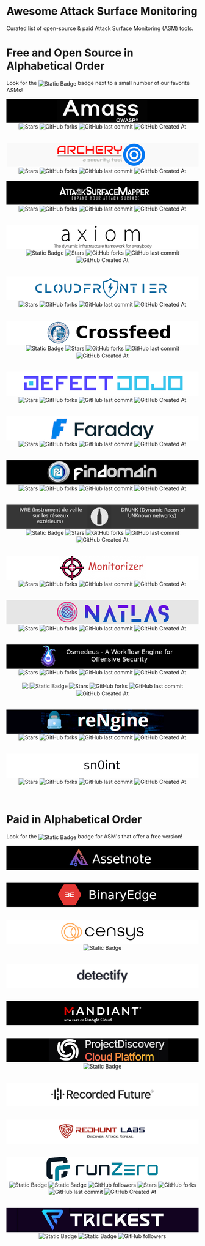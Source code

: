 # Awesome Attack Surface Monitoring
Curated list of open-source &amp; paid Attack Surface Monitoring (ASM) tools.

Free and Open Source in Alphabetical Order
=================

Look for the <img alt="Static Badge" src="https://img.shields.io/badge/Editor's%20Choice-Yes!-green" style="display: inline-block; vertical-align: middle;"> badge next to a small number of our favorite ASMs!
<br>

<div align="center">
<a href="https://github.com/owasp-amass/amass" target="_blank">
<img src="https://raw.githubusercontent.com/0xtavian/awesome-attack-surface-monitoring/main/screenshots/amass.png" style="display: inline-block; vertical-align: middle;"/>
</a>
<a href="https://github.com/owasp-amass/amass" target="_blank"><img alt="Stars" src="https://img.shields.io/github/stars/owasp-amass/amass" style="display: inline-block; vertical-align: middle;"></a>
<a href="https://github.com/owasp-amass/amass" target="_blank"><img alt="GitHub forks" src="https://img.shields.io/github/forks/owasp-amass/amass" style="display: inline-block; vertical-align: middle;"></a>
<a href="https://github.com/owasp-amass/amass" target="_blank"><img alt="GitHub last commit" src="https://img.shields.io/github/last-commit/owasp-amass/amass" style="display: inline-block; vertical-align: middle;"></a>
<a href="https://github.com/owasp-amass/amass" target="_blank"><img alt="GitHub Created At" src="https://img.shields.io/github/created-at/owasp-amass/amass" style="display: inline-block; vertical-align: middle;"></a>
</div>
<br>
<br>

<div align="center">
<a href="https://github.com/archerysec/archerysec" target="_blank">
<img src="https://raw.githubusercontent.com/0xtavian/awesome-attack-surface-monitoring/main/screenshots/archerysec.png" style="display: inline-block; vertical-align: middle;"/>
</a>
<a href="https://github.com/archerysec/archerysec" target="_blank"><img alt="Stars" src="https://img.shields.io/github/stars/archerysec/archerysec" style="display: inline-block; vertical-align: middle;"></a>
<a href="https://github.com/archerysec/archerysec" target="_blank"><img alt="GitHub forks" src="https://img.shields.io/github/forks/archerysec/archerysec" style="display: inline-block; vertical-align: middle;"></a>
<a href="https://github.com/archerysec/archerysec" target="_blank"><img alt="GitHub last commit" src="https://img.shields.io/github/last-commit/archerysec/archerysec" style="display: inline-block; vertical-align: middle;"></a>
<a href="https://github.com/archerysec/archerysec" target="_blank"><img alt="GitHub Created At" src="https://img.shields.io/github/created-at/archerysec/archerysec" style="display: inline-block; vertical-align: middle;"></a>
</div>
<br>

<div align="center">
<a href="https://github.com/superhedgy/AttackSurfaceMapper" target="_blank">
<img src="https://raw.githubusercontent.com/0xtavian/awesome-attack-surface-monitoring/main/screenshots/AttackSurfaceMapper.png" style="display: inline-block; vertical-align: middle;"/>
</a>
<a href="https://github.com/superhedgy/AttackSurfaceMapper" target="_blank"><img alt="Stars" src="https://img.shields.io/github/stars/superhedgy/AttackSurfaceMapper" style="display: inline-block; vertical-align: middle;"></a>
<a href="https://github.com/superhedgy/AttackSurfaceMapper" target="_blank"><img alt="GitHub forks" src="https://img.shields.io/github/forks/superhedgy/AttackSurfaceMapper" style="display: inline-block; vertical-align: middle;"></a>
<a href="https://github.com/superhedgy/AttackSurfaceMapper" target="_blank"><img alt="GitHub last commit" src="https://img.shields.io/github/last-commit/superhedgy/AttackSurfaceMapper" style="display: inline-block; vertical-align: middle;"></a>
<a href="https://github.com/superhedgy/AttackSurfaceMapper" target="_blank"><img alt="GitHub Created At" src="https://img.shields.io/github/created-at/superhedgy/AttackSurfaceMapper" style="display: inline-block; vertical-align: middle;"></a>
</div>
<br>
<br>

<div align="center">
<a href="https://github.com/pry0cc/axiom" target="_blank">
<img src="https://raw.githubusercontent.com/0xtavian/awesome-attack-surface-monitoring/main/screenshots/axiom.png" style="display: inline-block; vertical-align: middle;"/>
</a>
<a href="https://github.com/pry0cc/axiom" target="_blank"><img alt="Static Badge" src="https://img.shields.io/badge/Editor's%20Choice-Yes!-green" style="display: inline-block; vertical-align: middle;"></a>
<a href="https://github.com/pry0cc/axiom" target="_blank"><img alt="Stars" src="https://img.shields.io/github/stars/pry0cc/axiom" style="display: inline-block; vertical-align: middle;"></a>
<a href="https://github.com/pry0cc/axiom" target="_blank"><img alt="GitHub forks" src="https://img.shields.io/github/forks/pry0cc/axiom" style="display: inline-block; vertical-align: middle;"></a>
<a href="https://github.com/pry0cc/axiom" target="_blank"><img alt="GitHub last commit" src="https://img.shields.io/github/last-commit/pry0cc/axiom" style="display: inline-block; vertical-align: middle;"></a>
<a href="https://github.com/pry0cc/axiom" target="_blank"><img alt="GitHub Created At" src="https://img.shields.io/github/created-at/pry0cc/axiom" style="display: inline-block; vertical-align: middle;"></a>
</div>
<br>
<br>

<div align="center">
<a href="https://github.com/riskprofiler/CloudFrontier" target="_blank">
<img src="https://raw.githubusercontent.com/0xtavian/awesome-attack-surface-monitoring/main/screenshots/CloudFrontier.png" style="display: inline-block; vertical-align: middle;"/>
</a>
<a href="https://github.com/riskprofiler/CloudFrontier" target="_blank"><img alt="Stars" src="https://img.shields.io/github/stars/riskprofiler/CloudFrontier" style="display: inline-block; vertical-align: middle;"></a>
<a href="https://github.com/riskprofiler/CloudFrontier" target="_blank"><img alt="GitHub forks" src="https://img.shields.io/github/forks/riskprofiler/CloudFrontier" style="display: inline-block; vertical-align: middle;"></a>
<a href="https://github.com/riskprofiler/CloudFrontier" target="_blank"><img alt="GitHub last commit" src="https://img.shields.io/github/last-commit/riskprofiler/CloudFrontier" style="display: inline-block; vertical-align: middle;"></a>
<a href="https://github.com/riskprofiler/CloudFrontier" target="_blank"><img alt="GitHub Created At" src="https://img.shields.io/github/created-at/riskprofiler/CloudFrontier" style="display: inline-block; vertical-align: middle;"></a>
</div>
<br>
<br>

<div align="center">
<a href="https://github.com/cisagov/crossfeed" target="_blank">
<img src="https://raw.githubusercontent.com/0xtavian/awesome-attack-surface-monitoring/main/screenshots/crossfeed.png" style="display: inline-block; vertical-align: middle;"/>
</a>
<a href="https://github.com/cisagov/crossfeed" target="_blank"><img alt="Static Badge" src="https://img.shields.io/badge/Editor's%20Choice-Yes!-green" style="display: inline-block; vertical-align: middle;"></a>
<a href="https://github.com/cisagov/crossfeed" target="_blank"><img alt="Stars" src="https://img.shields.io/github/stars/cisagov/crossfeed" style="display: inline-block; vertical-align: middle;"></a>
<a href="https://github.com/cisagov/crossfeed" target="_blank"><img alt="GitHub forks" src="https://img.shields.io/github/forks/cisagov/crossfeed" style="display: inline-block; vertical-align: middle;"></a>
<a href="https://github.com/cisagov/crossfeed" target="_blank"><img alt="GitHub last commit" src="https://img.shields.io/github/last-commit/cisagov/crossfeed" style="display: inline-block; vertical-align: middle;"></a>
<a href="https://github.com/cisagov/crossfeed" target="_blank"><img alt="GitHub Created At" src="https://img.shields.io/github/created-at/cisagov/crossfeed" style="display: inline-block; vertical-align: middle;"></a>
</div>
<br>
<br>

<div align="center">
<a href="https://github.com/DefectDojo/django-DefectDojo" target="_blank">
<img src="https://raw.githubusercontent.com/0xtavian/awesome-attack-surface-monitoring/main/screenshots/django-DefectDojo.png" style="display: inline-block; vertical-align: middle;"/>
</a>
<a href="https://github.com/DefectDojo/django-DefectDojo" target="_blank"><img alt="Stars" src="https://img.shields.io/github/stars/DefectDojo/django-DefectDojo" style="display: inline-block; vertical-align: middle;"></a>
<a href="https://github.com/DefectDojo/django-DefectDojo" target="_blank"><img alt="GitHub forks" src="https://img.shields.io/github/forks/DefectDojo/django-DefectDojo" style="display: inline-block; vertical-align: middle;"></a>
<a href="https://github.com/DefectDojo/django-DefectDojo" target="_blank"><img alt="GitHub last commit" src="https://img.shields.io/github/last-commit/DefectDojo/django-DefectDojo" style="display: inline-block; vertical-align: middle;"></a>
<a href="https://github.com/DefectDojo/django-DefectDojo" target="_blank"><img alt="GitHub Created At" src="https://img.shields.io/github/created-at/DefectDojo/django-DefectDojo" style="display: inline-block; vertical-align: middle;"></a>
</div>
<br>
<br>

<div align="center">
<a href="https://github.com/infobyte/faraday" target="_blank">
<img src="https://raw.githubusercontent.com/0xtavian/awesome-attack-surface-monitoring/main/screenshots/faraday.png" style="display: inline-block; vertical-align: middle;"/>
</a>
<a href="https://github.com/infobyte/faraday" target="_blank"><img alt="Stars" src="https://img.shields.io/github/stars/infobyte/faraday" style="display: inline-block; vertical-align: middle;"></a>
<a href="https://github.com/infobyte/faraday" target="_blank"><img alt="GitHub forks" src="https://img.shields.io/github/forks/infobyte/faraday" style="display: inline-block; vertical-align: middle;"></a>
<a href="https://github.com/infobyte/faraday" target="_blank"><img alt="GitHub last commit" src="https://img.shields.io/github/last-commit/infobyte/faraday" style="display: inline-block; vertical-align: middle;"></a>
<a href="https://github.com/infobyte/faraday" target="_blank"><img alt="GitHub Created At" src="https://img.shields.io/github/created-at/infobyte/faraday" style="display: inline-block; vertical-align: middle;"></a>
</div>
<br>
<br>

<div align="center">
<a href="https://github.com/Findomain/Findomain" target="_blank">
<img src="https://raw.githubusercontent.com/0xtavian/awesome-attack-surface-monitoring/main/screenshots/Findomain.png" style="display: inline-block; vertical-align: middle;"/>
</a>
<a href="https://github.com/Findomain/Findomain" target="_blank"><img alt="Stars" src="https://img.shields.io/github/stars/Findomain/Findomain" style="display: inline-block; vertical-align: middle;"></a>
<a href="https://github.com/Findomain/Findomain" target="_blank"><img alt="GitHub forks" src="https://img.shields.io/github/forks/Findomain/Findomain" style="display: inline-block; vertical-align: middle;"></a>
<a href="https://github.com/Findomain/Findomain" target="_blank"><img alt="GitHub last commit" src="https://img.shields.io/github/last-commit/Findomain/Findomain" style="display: inline-block; vertical-align: middle;"></a>
<a href="https://github.com/Findomain/Findomain" target="_blank"><img alt="GitHub Created At" src="https://img.shields.io/github/created-at/Findomain/Findomain" style="display: inline-block; vertical-align: middle;"></a>
</div>
<br>
<br>

<div align="center">
<a href="https://github.com/cea-sec/ivre" target="_blank">
<img src="https://raw.githubusercontent.com/0xtavian/awesome-attack-surface-monitoring/main/screenshots/ivre.png" style="display: inline-block; vertical-align: middle;"/>
</a>
<a href="https://github.com/cea-sec/ivre" target="_blank"><img alt="Static Badge" src="https://img.shields.io/badge/Editor's%20Choice-Yes!-green" style="display: inline-block; vertical-align: middle;"></a>
<a href="https://github.com/cea-sec/ivre" target="_blank"><img alt="Stars" src="https://img.shields.io/github/stars/cea-sec/ivre" style="display: inline-block; vertical-align: middle;"></a>
<a href="https://github.com/cea-sec/ivre" target="_blank"><img alt="GitHub forks" src="https://img.shields.io/github/forks/cea-sec/ivre" style="display: inline-block; vertical-align: middle;"></a>
<a href="https://github.com/cea-sec/ivre" target="_blank"><img alt="GitHub last commit" src="https://img.shields.io/github/last-commit/cea-sec/ivre" style="display: inline-block; vertical-align: middle;"></a>
<a href="https://github.com/cea-sec/ivre" target="_blank"><img alt="GitHub Created At" src="https://img.shields.io/github/created-at/cea-sec/ivre" style="display: inline-block; vertical-align: middle;"></a>
</div>
<br>
<br>

<div align="center">
<a href="https://github.com/BitTheByte/Monitorizer" target="_blank">
<img src="https://raw.githubusercontent.com/0xtavian/awesome-attack-surface-monitoring/main/screenshots/Monitorizer.png" style="display: inline-block; vertical-align: middle;"/>
</a>
<a href="https://github.com/BitTheByte/Monitorizer" target="_blank"><img alt="Stars" src="https://img.shields.io/github/stars/BitTheByte/Monitorizer" style="display: inline-block; vertical-align: middle;"></a>
<a href="https://github.com/BitTheByte/Monitorizer" target="_blank"><img alt="GitHub forks" src="https://img.shields.io/github/forks/BitTheByte/Monitorizer" style="display: inline-block; vertical-align: middle;"></a>
<a href="https://github.com/BitTheByte/Monitorizer" target="_blank"><img alt="GitHub last commit" src="https://img.shields.io/github/last-commit/BitTheByte/Monitorizer" style="display: inline-block; vertical-align: middle;"></a>
<a href="https://github.com/BitTheByte/Monitorizer" target="_blank"><img alt="GitHub Created At" src="https://img.shields.io/github/created-at/BitTheByte/Monitorizer" style="display: inline-block; vertical-align: middle;"></a>
</div>
<br>
<br>

<div align="center">
<a href="https://github.com/natlas/natlas" target="_blank">
<img src="https://raw.githubusercontent.com/0xtavian/awesome-attack-surface-monitoring/main/screenshots/natlas.png" style="display: inline-block; vertical-align: middle;"/>
</a>
<a href="https://github.com/natlas/natlas" target="_blank"><img alt="Stars" src="https://img.shields.io/github/stars/natlas/natlas" style="display: inline-block; vertical-align: middle;"></a>
<a href="https://github.com/natlas/natlas" target="_blank"><img alt="GitHub forks" src="https://img.shields.io/github/forks/natlas/natlas" style="display: inline-block; vertical-align: middle;"></a>
<a href="https://github.com/natlas/natlas" target="_blank"><img alt="GitHub last commit" src="https://img.shields.io/github/last-commit/natlas/natlas" style="display: inline-block; vertical-align: middle;"></a>
<a href="https://github.com/natlas/natlas" target="_blank"><img alt="GitHub Created At" src="https://img.shields.io/github/created-at/natlas/natlas" style="display: inline-block; vertical-align: middle;"></a>
</div>
<br>
<br>

<div align="center">
<a href="https://github.com/j3ssie/osmedeus" target="_blank">
<img src="https://raw.githubusercontent.com/0xtavian/awesome-attack-surface-monitoring/main/screenshots/osmedeus.png" style="display: inline-block; vertical-align: middle;"/>
</a>
<a href="https://github.com/j3ssie/osmedeus" target="_blank"><img alt="Stars" src="https://img.shields.io/github/stars/j3ssie/osmedeus" style="display: inline-block; vertical-align: middle;"></a>
<a href="https://github.com/j3ssie/osmedeus" target="_blank"><img alt="GitHub forks" src="https://img.shields.io/github/forks/j3ssie/osmedeus" style="display: inline-block; vertical-align: middle;"></a>
<a href="https://github.com/j3ssie/osmedeus" target="_blank"><img alt="GitHub last commit" src="https://img.shields.io/github/last-commit/j3ssie/osmedeus" style="display: inline-block; vertical-align: middle;"></a>
<a href="https://github.com/j3ssie/osmedeus" target="_blank"><img alt="GitHub Created At" src="https://img.shields.io/github/created-at/j3ssie/osmedeus" style="display: inline-block; vertical-align: middle;"></a>
</div>
<br>

<div align="center">
<a href="https://github.com/six2dez/reconftw" target="_blank">
<img src="https://raw.githubusercontent.com/attacksurge/awesome-attack-surface-monitoring/main/screenshots/reconftw.png" style="display: inline-block; vertical-align: middle;"/>
</a>
<a href="https://github.com/six2dez/reconftw" target="_blank"><img alt="Static Badge" src="https://img.shields.io/badge/Editor's%20Choice-Yes!-green" style="display: inline-block; vertical-align: middle;"></a>
<a href="https://github.com/six2dez/reconftw" target="_blank"><img alt="Stars" src="https://img.shields.io/github/stars/six2dez/reconftw" style="display: inline-block; vertical-align: middle;"></a>
<a href="https://github.com/six2dez/reconftw" target="_blank"><img alt="GitHub forks" src="https://img.shields.io/github/forks/six2dez/reconftw" style="display: inline-block; vertical-align: middle;"></a>
<a href="https://github.com/six2dez/reconftw" target="_blank"><img alt="GitHub last commit" src="https://img.shields.io/github/last-commit/six2dez/reconftw" style="display: inline-block; vertical-align: middle;"></a>
<a href="https://github.com/six2dez/reconftw" target="_blank"><img alt="GitHub Created At" src="https://img.shields.io/github/created-at/six2dez/reconftw" style="display: inline-block; vertical-align: middle;"></a>
</div>
<br>
<br>

<div align="center">
<a href="https://github.com/yogeshojha/rengine" target="_blank">
<img src="https://raw.githubusercontent.com/0xtavian/awesome-attack-surface-monitoring/main/screenshots/rengine.png" style="display: inline-block; vertical-align: middle;"/>
</a>
<a href="https://github.com/yogeshojha/rengine" target="_blank"><img alt="Stars" src="https://img.shields.io/github/stars/yogeshojha/rengine" style="display: inline-block; vertical-align: middle;"></a>
<a href="https://github.com/yogeshojha/rengine" target="_blank"><img alt="GitHub forks" src="https://img.shields.io/github/forks/yogeshojha/rengine" style="display: inline-block; vertical-align: middle;"></a>
<a href="https://github.com/yogeshojha/rengine" target="_blank"><img alt="GitHub last commit" src="https://img.shields.io/github/last-commit/yogeshojha/rengine" style="display: inline-block; vertical-align: middle;"></a>
<a href="https://github.com/yogeshojha/rengine" target="_blank"><img alt="GitHub Created At" src="https://img.shields.io/github/created-at/yogeshojha/rengine" style="display: inline-block; vertical-align: middle;"></a>
</div>
<br>
<br>

<div align="center">
    <a href="https://github.com/kpcyrd/sn0int" target="_blank">
        <img src="https://raw.githubusercontent.com/0xtavian/awesome-attack-surface-monitoring/main/screenshots/sn0int.png" style="display: inline-block; vertical-align: middle;"/>
    </a>
    <a href="https://github.com/kpcyrd/sn0int" target="_blank"><img alt="Stars" src="https://img.shields.io/github/stars/kpcyrd/sn0int" style="display: inline-block; vertical-align: middle;"></a>
    <a href="https://github.com/kpcyrd/sn0int" target="_blank"><img alt="GitHub forks" src="https://img.shields.io/github/forks/kpcyrd/sn0int" style="display: inline-block; vertical-align: middle;"></a>
    <a href="https://github.com/kpcyrd/sn0int" target="_blank"><img alt="GitHub last commit" src="https://img.shields.io/github/last-commit/kpcyrd/sn0int" style="display: inline-block; vertical-align: middle;"></a>
    <a href="https://github.com/kpcyrd/sn0int" target="_blank"><img alt="GitHub Created At" src="https://img.shields.io/github/created-at/kpcyrd/sn0int" style="display: inline-block; vertical-align: middle;"></a>
</div>
<br>
<br>

Paid in Alphabetical Order
=================

Look for the <img alt="Static Badge" src="https://img.shields.io/badge/Free_Version-Yes-green" style="display: inline-block; vertical-align: middle;"> badge for ASM's that offer a free version!

<div align="center">
    <a href="https://assetnote.com" target="_blank">
        <img src="https://raw.githubusercontent.com/0xtavian/awesome-attack-surface-monitoring/main/screenshots/assetnote.png" style="display: inline-block; vertical-align: middle;"/>
    </a>
</div>
<br>
<br>

<div align="center">
    <a href="https://asm.binaryedge.io" target="_blank">
        <img src="https://raw.githubusercontent.com/0xtavian/awesome-attack-surface-monitoring/main/screenshots/BinaryEdge.png" style="display: inline-block; vertical-align: middle;"/>
    </a>
</div>
<br>
<br>

<div align="center">
    <a href="https://censys.com/a-buyers-guide-to-attack-surface-management/" target="_blank">
        <img src="https://raw.githubusercontent.com/0xtavian/awesome-attack-surface-monitoring/main/screenshots/censys.png" style="display: inline-block; vertical-align: middle;"/>
    </a>
    <a href="https://censys.com/a-buyers-guide-to-attack-surface-management/" target="_blank"><img alt="Static Badge" src="https://img.shields.io/badge/Editor's%20Choice-Yes!-green" style="display: inline-block; vertical-align: middle;"></a>
</div>
<br>
<br>

<div align="center">
    <a href="https://detectify.com/" target="_blank">
        <img src="https://raw.githubusercontent.com/0xtavian/awesome-attack-surface-monitoring/main/screenshots/detectify.png" style="display: inline-block; vertical-align: middle;"/>
    </a>
</div>
<br>
<br>


<div align="center">
    <a href="https://www.mandiant.com/advantage/attack-surface-management" target="_blank">
        <img src="https://raw.githubusercontent.com/0xtavian/awesome-attack-surface-monitoring/main/screenshots/mandiant.png" style="display: inline-block; vertical-align: middle;"/>
    </a>
</div>
<br>
<br>

<div align="center">
    <a href="https://projectdiscovery.io/platform" target="_blank">
        <img src="https://raw.githubusercontent.com/0xtavian/awesome-attack-surface-monitoring/main/screenshots/project-discovery-cloud-platform.png" style="display: inline-block; vertical-align: middle;"/>
    </a>
    <a href="https://projectdiscovery.io/platform"" target="_blank"><img alt="Static Badge" src="https://img.shields.io/badge/Editor's%20Choice-Yes!-green" style="display: inline-block; vertical-align: middle;"></a>
</div>
<br>
<br>


<div align="center">
    <a href="https://www.recordedfuture.com/products/attack-surface-intelligence" target="_blank">
        <img src="https://raw.githubusercontent.com/0xtavian/awesome-attack-surface-monitoring/main/screenshots/recordedfuture.png" style="display: inline-block; vertical-align: middle;"/>
    </a>
</div>
<br>
<br>

<div align="center">
    <a href="https://redhuntlabs.com" target="_blank">
        <img src="https://raw.githubusercontent.com/0xtavian/awesome-attack-surface-monitoring/main/screenshots/redhuntlabs.png" style="display: inline-block; vertical-align: middle;"/>
    </a>
</div>
<br>
<br>

<div align="center">
    <a href="https://github.com/runZeroInc/" target="_blank">
        <img src="https://raw.githubusercontent.com/0xtavian/awesome-attack-surface-monitoring/main/screenshots/runzero.png" style="display: inline-block; vertical-align: middle;"/>
    </a>
    <a href="https://github.com/runZeroInc" target="_blank"><img alt="Static Badge" src="https://img.shields.io/badge/Editor's%20Choice-Yes!-green" style="display: inline-block; vertical-align: middle;"></a>
    <a href="https://github.com/runZeroInc" target="_blank"><img alt="Static Badge" src="https://img.shields.io/badge/Free_Version-Yes-green" style="display: inline-block; vertical-align: middle;"></a>
    <a href="https://github.com/runZeroInc" target="_blank"><img alt="GitHub followers" src="https://img.shields.io/github/followers/runZeroInc" style="display: inline-block; vertical-align: middle;"></a>
    <a href="https://github.com/runZeroInc" target="_blank"><img alt="Stars" src="https://img.shields.io/github/stars/runZeroInc/runzero-tools" style="display: inline-block; vertical-align: middle;"></a>
    <a href="https://github.com/runZeroInc" target="_blank"><img alt="GitHub forks" src="https://img.shields.io/github/forks/runZeroInc/runzero-tools" style="display: inline-block; vertical-align: middle;"></a>
    <a href="https://github.com/runZeroInc" target="_blank"><img alt="GitHub last commit" src="https://img.shields.io/github/last-commit/runZeroInc/runzero-tools" style="display: inline-block; vertical-align: middle;"></a>
    <a href="https://github.com/runZeroInc" target="_blank"><img alt="GitHub Created At" src="https://img.shields.io/github/created-at/runZeroInc/runzero-tools" style="display: inline-block; vertical-align: middle;"></a>
</div>
<br>
<br>


<div align="center">
    <a href="https://trickest.com/" target="_blank">
        <img src="https://raw.githubusercontent.com/0xtavian/awesome-attack-surface-monitoring/main/screenshots/trickest.png" style="display: inline-block; vertical-align: middle;"/>
    </a>
    <a href="https://github.com/trickest" target="_blank"><img alt="Static Badge" src="https://img.shields.io/badge/Editor's%20Choice-Yes!-green" style="display: inline-block; vertical-align: middle;"></a>
    <a href="https://github.com/trickest" target="_blank"><img alt="Static Badge" src="https://img.shields.io/badge/Free_Version-Yes-green" style="display: inline-block; vertical-align: middle;"></a>
    <a href="https://github.com/trickest" target="_blank"><img alt="GitHub followers" src="https://img.shields.io/github/followers/trickest" style="display: inline-block; vertical-align: middle;"></a>
</div>
<br>
<br>
